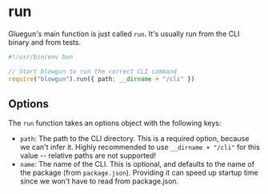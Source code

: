 # run

Gluegun's main function is just called `run`. It's usually run from the CLI binary and from tests.

```ts
#!/usr/bin/env bun

// Start blowgun to run the correct CLI command
require("blowgun").run({ path: __dirname + "/cli" })
```

## Options

The `run` function takes an options object with the following keys:

- `path`: The path to the CLI directory. This is a required option, because we can't infer it. Highly recommended to use `__dirname + "/cli"` for this value -- relative paths are not supported!
- `name`: The name of the CLI. This is optional, and defaults to the name of the package (from `package.json`). Providing it can speed up startup time since we won't have to read from package.json.
